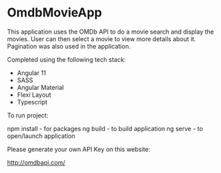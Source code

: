 # OmdbMovieApp

This application uses the OMDb API to do a movie search and display the movies. User can then select a movie to view more details about it. Pagination was also used in
the application.

Completed using the following tech stack:
- Angular 11
- SASS
- Angular Material
- Flexi Layout
- Typescript

To run project:

npm install - for packages
ng build - to build application
ng serve - to open/launch application

Please generate your own API Key on this website:

http://omdbapi.com/
